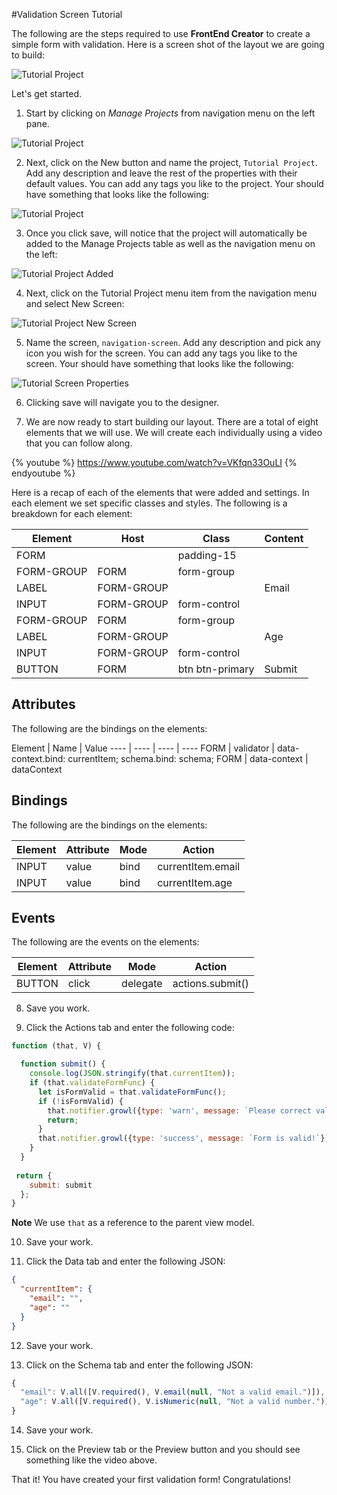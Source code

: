 #Validation Screen Tutorial

The following are the steps required to use **FrontEnd Creator** to create a simple form with validation. Here is a screen shot of the layout we are going to build:

![Tutorial Project](../assets/images/tutorials/tutorial-validation-designer.png)

Let's get started.

1) Start by clicking on *Manage Projects* from navigation menu on the left pane.

![Tutorial Project](../assets/images/tutorials/tutorial-manage-projects.png)

2) Next, click on the New button and name the project, `Tutorial Project`. Add any description and leave the rest of the properties with their default values. You can add any tags you like to the project. Your should have something that looks like the following:

![Tutorial Project](../assets/images/tutorials/tutorial-project.png)

3) Once you click save, will notice that the project will automatically be added to the Manage Projects table as well as the navigation menu on the left:

![Tutorial Project Added](../assets/images/tutorials/tutorial-project-added.png)

4) Next, click on the Tutorial Project menu item from the navigation menu and select New Screen:

![Tutorial Project New Screen](../assets/images/tutorials/tutorial-project-new-screen.png)

5) Name the screen, `navigation-screen`. Add any description and pick any icon you wish for the screen. You can add any tags you like to the screen. Your should have something that looks like the following:

![Tutorial Screen Properties](../assets/images/tutorials/tutorial-validation-screen-properties.png)

6) Clicking save will navigate you to the designer.

7) We are now ready to start building our layout. There are a total of eight elements that we will use. We will create each individually using a video that you can follow along.

{% youtube %}
  https://www.youtube.com/watch?v=VKfqn33OuLI
{% endyoutube %}
  
Here is a recap of each of the elements that were added and settings. In each element we set specific classes and styles. The following is a breakdown for each element:

Element | Host | Class | Content
------- | ---- | ----- | -------
FORM |  | padding-15 | 
FORM-GROUP | FORM | form-group | 
LABEL | FORM-GROUP |  | Email
INPUT | FORM-GROUP | form-control | 
FORM-GROUP | FORM | form-group | 
LABEL | FORM-GROUP |  | Age
INPUT | FORM-GROUP | form-control | 
BUTTON | FORM | btn btn-primary | Submit

## Attributes
The following are the bindings on the elements:

Element | Name | Value
---- | ---- | ---- | ----
FORM | validator | data-context.bind: currentItem; schema.bind: schema; 
FORM | data-context | dataContext

## Bindings
The following are the bindings on the elements:

Element | Attribute | Mode | Action
---- | ---- | ---- | ----
INPUT | value | bind | currentItem.email
INPUT | value | bind | currentItem.age

## Events
The following are the events on the elements:

Element | Attribute | Mode | Action
---- | ---- | ---- | ----
BUTTON | click | delegate | actions.submit()

8) Save you work.

9) Click the Actions tab and enter the following code:

```javascript
function (that, V) {

  function submit() {
    console.log(JSON.stringify(that.currentItem));
    if (that.validateFormFunc) {
      let isFormValid = that.validateFormFunc();
      if (!isFormValid) {
        that.notifier.growl({type: 'warn', message: `Please correct validation errors!`});
        return;
      }
      that.notifier.growl({type: 'success', message: `Form is valid!`});    
    }
  }
  
 return {
    submit: submit
  };
}
```

  **Note** We use `that` as a reference to the parent view model.

10) Save your work.

11) Click the Data tab and enter the following JSON:

```json
{
  "currentItem": {
    "email": "",
    "age": ""
  }
}
```

12) Save your work.

13) Click on the Schema tab and enter the following JSON:

```javascript
{
  "email": V.all([V.required(), V.email(null, "Not a valid email.")]),
  "age": V.all([V.required(), V.isNumeric(null, "Not a valid number.")])
}
```

14) Save your work.

15) Click on the Preview tab or the Preview button and you should see something like the video above.

That it! You have created your first validation form! Congratulations!

